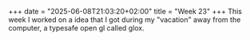 +++
date = "2025-06-08T21:03:20+02:00"
title = "Week 23"
+++
This week I worked on a idea that I got during my "vacation" away from the computer, a typesafe open gl called glox.

